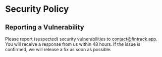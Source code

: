 # Security Policy

## Reporting a Vulnerability

Please report (suspected) security vulnerabilities to contact@fintrack.app. You will receive a response from us within 48 hours. If the issue is confirmed, we will release a fix as soon as possible.

